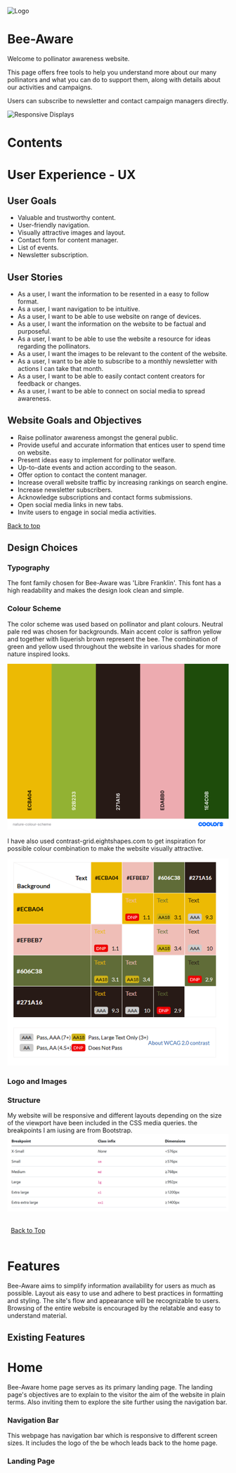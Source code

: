 ![Logo](docs/logo.JPG)

# Bee-Aware

Welcome to pollinator awareness website.

This page offers free tools to help you understand more about our many pollinators and what you can do to support them, along with details about our activities and campaigns.

Users can subscribe to newsletter and contact campaign managers directly.

![Responsive Displays](docs/different-displays.JPG)

# Contents

# User Experience - UX

## User Goals

- Valuable and trustworthy content.
- User-friendly navigation.
- Visually attractive images and layout.
- Contact form for content manager.
- List of events.
- Newsletter subscription.

## User Stories

- As a user, I want the information to be resented in a easy to follow format.
- As a user, I want navigation to be intuitive.
- As a user, I want to be able to use website on range of devices.
- As a user, I want the information on the website to be factual and purposeful.
- As a user, I want to be able to use the website a resource for ideas regarding the pollinators.
- As a user, I want the images to be relevant to the content of the website.
- As a user, I want to be able to subscribe to a monthly newsletter with actions I can take that month.
- As a user, I want to be able to easily contact content creators for feedback or changes.
- As a user, I want to be able to connect on social media to spread awareness.

## Website Goals and Objectives

- Raise pollinator awareness amongst the general public.
- Provide useful and accurate information that entices user to spend time on website.
- Present ideas easy to implement for pollinator welfare.
- Up-to-date events and action according to the season.
- Offer option to contact the content manager.
- Increase overall website traffic by increasing rankings on search engine.
- Increase newsletter subscribers.
- Acknowledge subscriptions and contact forms submissions.
- Open social media links in new tabs.
- Invite users to engage in social media activities.

[Back to top](#contents)

## Design Choices

### Typography

The font family chosen for Bee-Aware was 'Libre Franklin'. This font has a high readability and makes the design look clean and simple.

### Colour Scheme

The color scheme was used based on pollinator and plant colours. Neutral pale red was chosen for backgrounds. Main accent color is saffron yellow and together with liquerish brown represent the bee. The combination of green and yellow used throughout the website in various shades for more nature inspired looks.

![Nature colour scheme](docs/nature-colour-scheme.png)

I have also used contrast-grid.eightshapes.com to get inspiration for possible colour combination to make the website visually attractive.

![Contrast Grid](docs/contrast-grid.png)

### Logo and Images

### Structure

My website will be responsive and different layouts depending on the size of the viewport have been included in the CSS media queries. the breakpoints I am iusing are from Bootstrap.
![Breakpoints](docs/media-queries.png)

\
&nbsp;
[Back to Top](#contents)
\
&nbsp;

# Features

Bee-Aware aims to simplify information availability for users as much as possible. Layout ais easy to use and adhere to best practices in formatting and styling. The site's flow and appearance will be recognizable to users. Browsing of the entire website is encouraged by the relatable and easy to understand material.

## Existing Features

# Home

Bee-Aware home page serves as its primary landing page. The landing page's objectives are to explain to the visitor the aim of the website in plain terms. Also inviting them to explore the site further using the navigation bar.

### Navigation Bar

This webpage has navigation bar which is responsive to different screen sizes. It includes the logo of the be whoch leads back to the home page.

### Landing Page
